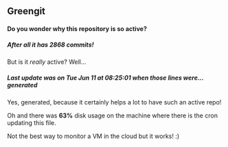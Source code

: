 ## Greengit

#### Do you wonder why this repository is so active?

##### After all it has 2868 commits!

But is it *really* active? Well...

##### Last update was on Tue Jun 11 at 08:25:01 when those lines were... generated

Yes, generated, because it certainly helps a lot to have such an active repo!

Oh and there was **63%** disk usage on the machine
where there is the cron updating this file.

Not the best way to monitor a VM in the cloud but it works! :)
